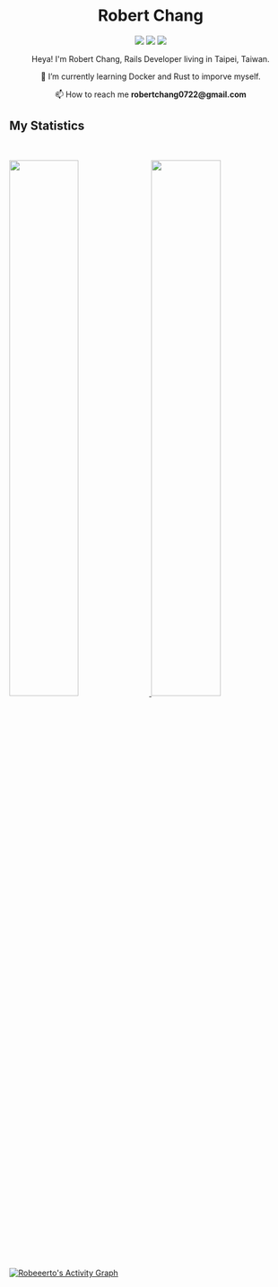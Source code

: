 <h1 align="center">
  <b>Robert Chang</b>
</h1>

<p>
<div align="center">
  <img src="https://img.shields.io/badge/-Rails-CC0000?logo=RubyonRails&style=for-the-badge&logoColor=white" />
  <img src="https://img.shields.io/badge/-Docker-2496ED?logo=Docker&style=for-the-badge&logoColor=white" />
  <img src="https://img.shields.io/badge/-JavaScript-F7DF1E?logo=JavaScript&style=for-the-badge&logoColor=white" />
</div>
</p>

<p>
<div align="center">
Heya! I'm Robert Chang, Rails Developer living in Taipei, Taiwan. 
</div>
</p>

<p>
<div align="center">
🌱 I’m currently learning Docker and Rust to imporve myself.
</div>
</p>

<p>
<div align="center">
  📫 How to reach me <b>robertchang0722@gmail.com</b>
</div>
</p>

## My Statistics

<br/>
<p align="left">
  <a href="https://robeeerto.tw/">
  <img width="49.5%" src="https://github-readme-stats.vercel.app/api?username=Robeeerto&show_icons=true&theme=gruvbox&hide_border=true" />
    <img width="49.5%" src="https://github-readme-streak-stats.herokuapp.com/?user=Robeeerto&theme=gruvbox&hide_border=true" />
  </a>
</p>
<br>

[![Robeeerto's Activity Graph](https://activity-graph.herokuapp.com/graph?username=Robeeerto&custom_title=Robert%20Chang's%20Contribution%20Graph&theme=gruvbox&bg_color=282828&hide_border=true&line=d1a01f&point=c58545)](https://robeeerto.tw)
